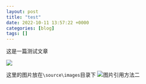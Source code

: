 ```yaml
---
layout: post
title: "test"
date: 2022-10-11 13:57:22 +0000
categories: [blog]
tags: []
---
```


这是一篇测试文章

![](/.io//10/11/test/test.jpg)

这里的图片放在`\source\images`目录下
![图片引用方法二](https://Baymine.github.io/images/test.jpg)
